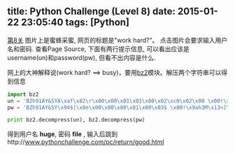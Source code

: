 title: Python Challenge (Level 8)
date: 2015-01-22 23:05:40
tags: [Python]
---

[第8关](http://www.pythonchallenge.com/pc/def/integrity.html)
图片上是蜜蜂采蜜, 网页的标题是"work hard?"。 点击图片会要求输入用户名和密码. 查看Page Source, 下面有两行提示信息, 可以看出应该是username(un)和password(pw), 但看不出内容是什么.

网上的大神解释说(work hard? ==> busy)，要用[bz2](https://docs.python.org/2/library/bz2.html)模块。解压两个字符串可以得到信息
``` Python
import bz2
un = 'BZh91AY&SYA\xaf\x82\r\x00\x00\x01\x01\x80\x02\xc0\x02\x00 \x00!\x9ah3M\x07<]\xc9\x14\xe1BA\x06\xbe\x084'
pw = 'BZh91AY&SY\x94$|\x0e\x00\x00\x00\x81\x00\x03$ \x00!\x9ah3M\x13<]\xc9\x14\xe1BBP\x91\xf08'

print bz2.decompress(un), bz2.decompress(pw)
```

<!-- more -->
得到用户名 **huge**, 密码 **file** , 输入后跳到http://www.pythonchallenge.com/pc/return/good.html
